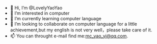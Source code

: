 - 👋 Hi, I’m @LovelyYaoYao
- 👀 I’m interested in computer
- 🌱 I’m currently learning computer language
- 💞️ I’m looking to collaborate on computer language for a little achievement,but my english is not very well，please take care of it.
- 📫 You can throught e-mail find me:mc_yao_yi@qq.com.

<!---
LovelyYaoYao/LovelyYaoYao is a ✨ special ✨ repository because its `README.md` (this file) appears on your GitHub profile.
You can click the Preview link to take a look at your changes.
--->
